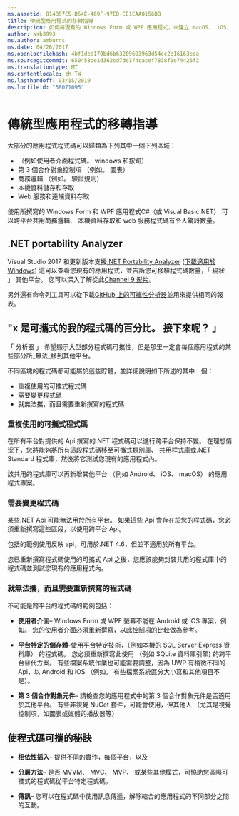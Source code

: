 ```yaml
---
ms.assetid: 814857C5-D54E-469F-97ED-EE1CAA0156BB
title: 傳統型應用程式的移轉指導
description: 如何將現有的 Windows Form 或 WPF 應用程式，來建立 macOS、 iOS、 Android 與 UWP 和 Windows 10 上執行的跨平台應用程式的分離的簡單說明。
author: asb3993
ms.author: amburns
ms.date: 04/26/2017
ms.openlocfilehash: 4bf1dea170bd6b63209693963d54cc2e16163eea
ms.sourcegitcommit: 650458de1d362cd7de174cacef7838f0e74426f3
ms.translationtype: MT
ms.contentlocale: zh-TW
ms.lasthandoff: 03/15/2019
ms.locfileid: "58071095"
---
```

# <a name="desktop-app-porting-guidance"></a>傳統型應用程式的移轉指導

大部分的應用程式程式碼可以歸類為下列其中一個下列區域：

* （例如使用者介面程式碼。 windows 和按鈕）
* 第 3 個合作對象控制項 （例如。 圖表）
* 商務邏輯 （例如。 驗證規則）
* 本機資料儲存和存取
* Web 服務和遠端資料存取

使用所撰寫的 Windows Form 和 WPF 應用程式C#（或 Visual Basic.NET） 可以跨平台共用商務邏輯、 本機資料存取和 web 服務程式碼有令人驚訝數量。

## <a name="net-portability-analyzer"></a>.NET portability Analyzer

Visual Studio 2017 和更新版本支援[.NET Portability Analyzer](https://docs.microsoft.com/dotnet/articles/standard/portability-analyzer) ([下載適用於 Windows](https://marketplace.visualstudio.com/items?itemName=ConnieYau.NETPortabilityAnalyzer)) 這可以查看您現有的應用程式，並告訴您可移植程式碼數量，「 現狀 」 其他平台。 您可以深入了解從此[Channel 9 影片](https://channel9.msdn.com/Blogs/Seth-Juarez/A-Brief-Look-at-the-NET-Portability-Analyzer)。

另外還有命令列工具可以從下載[GitHub 上的可攜性分析器](https://github.com/Microsoft/dotnet-apiport)並用來提供相同的報表。

## <a name="x-of-my-code-is-portable-what-next"></a>"x 是可攜式的我的程式碼的百分比。 接下來呢？ 」

「 分析器 」 希望顯示大型部分程式碼可攜性，但是那里一定會每個應用程式的某些部分所_無法_移到其他平台。

不同區塊的程式碼都可能屬於這些貯體，並詳細說明如下所述的其中一個：

* 重複使用的可攜式程式碼
* 需要變更程式碼
* 就無法攜，而且需要重新撰寫的程式碼

### <a name="re-useable-portable-code"></a>重複使用的可攜式程式碼

在所有平台對提供的 Api 撰寫的.NET 程式碼可以進行跨平台保持不變。 在理想情況下，您將能夠將所有這段程式碼移至可攜式類別庫、 共用程式庫或.NET Standard 程式庫，然後將它測試您現有的應用程式內。

該共用的程式庫可以再新增其他平台 （例如 Android、 iOS、 macOS） 的應用程式專案。

### <a name="code-that-requires-changes"></a>需要變更程式碼

某些.NET Api 可能無法用於所有平台。 如果這些 Api 會存在於您的程式碼，您必須重新撰寫這些區段，以使用跨平台 Api。

包括的範例使用反映 api，可用於.NET 4.6，但並不適用於所有平台。

您已重新撰寫程式碼使用的可攜式 Api 之後，您應該能夠封裝共用的程式庫中的程式碼並測試您現有的應用程式內。

### <a name="code-that-isnt-portable-and-requires-a-re-write"></a>就無法攜，而且需要重新撰寫的程式碼

不可能是跨平台的程式碼的範例包括：

- **使用者介面**– Windows Form 或 WPF 螢幕不能在 Android 或 iOS 專案，例如。 您的使用者介面必須重新撰寫，以此[控制項的比較](~/cross-platform/desktop/controls/index.md)做為參考。

- **平台特定的儲存體**-使用平台特定技術，（例如本機的 SQL Server Express 資料庫） 的程式碼。 您必須重新撰寫此使用 （例如 SQLite 資料庫引擎) 的跨平台替代方案。
有些檔案系統作業也可能需要調整，因為 UWP 有稍微不同的 Api，以 Android 和 iOS （例如。 有些檔案系統區分大小寫和其他項目不是）。

- **第 3 個合作對象元件**– 請檢查您的應用程式中的第 3 個合作對象元件是否適用於其他平台。 有些非視覺 NuGet 套件，可能會使用，但其他人 （尤其是視覺控制項，如圖表或媒體的播放器等）

## <a name="tips-for-making-code-portable"></a>使程式碼可攜的秘訣

- **相依性插入**– 提供不同的實作，每個平台，以及

- **分層方法**– 是否 MVVM、 MVC、 MVP、 或某些其他模式，可協助您區隔可攜式的程式碼從平台特定程式碼。

- **傳訊**– 您可以在程式碼中使用訊息傳遞，解除結合的應用程式的不同部分之間的互動。

